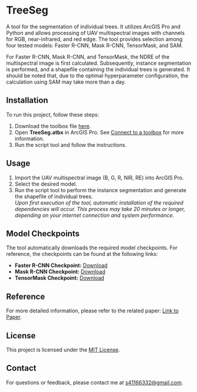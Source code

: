 # TreeSeg

A tool for the segmentation of individual trees. It utilizes ArcGIS Pro and Python and allows processing of UAV multispectral images with channels for RGB, near-infrared, and red edge. The tool provides selection among four tested models: Faster R-CNN, Mask R-CNN, TensorMask, and SAM.

For Faster R-CNN, Mask R-CNN, and TensorMask, the NDRE of the multispectral image is first calculated. Subsequently, instance segmentation is performed, and a shapefile containing the individual trees is generated. It should be noted that, due to the optimal hyperparameter configuration, the calculation using SAM may take more than a day.

## Installation

To run this project, follow these steps:

1. Download the toolbox file [here](https://github.com/soenke-sp/TreeSeg/raw/main/toolbox/TreeSeg.atbx).
2. Open **TreeSeg.atbx** in ArcGIS Pro. See [Connect to a toolbox](https://pro.arcgis.com/en/pro-app/latest/help/projects/connect-to-a-toolbox.htm) for more information.
3. Run the script tool and follow the instructions.

## Usage

1. Import the UAV multispectral image (B, G, R, NIR, RE) into ArcGIS Pro.
2. Select the desired model.
3. Run the script tool to perform the instance segmentation and generate the shapefile of individual trees.  
*Upon first execution of the tool, automatic installation of the required dependencies will occur. This process may take 20 minutes or longer, depending on your internet connection and system performance.*

## Model Checkpoints
The tool automatically downloads the required model checkpoints. For reference, the checkpoints can be found at the following links:

- **Faster R-CNN Checkpoint:** [Download](https://cloud.thws.de/s/kWYdrbqdy4nWig8/download/faster_rcnn_cp.pth)
- **Mask R-CNN Checkpoint:** [Download](https://cloud.thws.de/s/3aSkti5gf9JwCmp/download/mask_rcnn_cp.pth)
- **TensorMask Checkpoint:** [Download](https://cloud.thws.de/s/7ncMw99tdRksroA/download/tensormask_cp.pth)


## Reference
For more detailed information, please refer to the related paper: [Link to Paper]().

## License

This project is licensed under the [MIT License](LICENSE).

## Contact

For questions or feedback, please contact me at [s41166332@gmail.com](mailto:s41166332@gmail.com).
